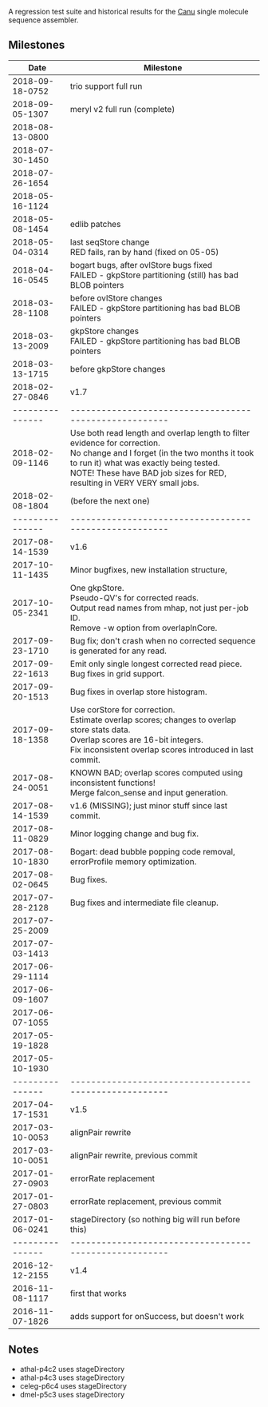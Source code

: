 A regression test suite and historical results for the [Canu](https://github.com/marbl/canu)
single molecule sequence assembler.

## Milestones

Date            | Milestone
--------------- | ------------------------------------------------------
2018-09-18-0752 | trio support full run
2018-09-05-1307 | meryl v2 full run (complete)
2018-08-13-0800 |
2018-07-30-1450 |
2018-07-26-1654 |
2018-05-16-1124 |
2018-05-08-1454 | edlib patches
2018-05-04-0314 | last seqStore change<br>RED fails, ran by hand (fixed on 05-05)
2018-04-16-0545 | bogart bugs, after ovlStore bugs fixed<br>FAILED - gkpStore partitioning (still) has bad BLOB pointers
2018-03-28-1108 | before ovlStore changes<br>FAILED - gkpStore partitioning has bad BLOB pointers
2018-03-13-2009 | gkpStore changes<br>FAILED - gkpStore partitioning has bad BLOB pointers
2018-03-13-1715 | before gkpStore changes
2018-02-27-0846 | v1.7
--------------- | ------------------------------------------------------
2018-02-09-1146 | Use both read length and overlap length to filter evidence for correction.<br>No change and I forget (in the two months it took to run it) what was exactly being tested.<br>NOTE!  These have BAD job sizes for RED, resulting in VERY VERY small jobs.
2018-02-08-1804 | (before the next one)
--------------- | ------------------------------------------------------
2017-08-14-1539 | v1.6
2017-10-11-1435 | Minor bugfixes, new installation structure, 
2017-10-05-2341 | One gkpStore.<br>Pseudo-QV's for corrected reads.<br>Output read names from mhap, not just per-job ID.<br>Remove -w option from overlapInCore.  
2017-09-23-1710 | Bug fix; don't crash when no corrected sequence is generated for any read.
2017-09-22-1613 | Emit only single longest corrected read piece.  Bug fixes in grid support.
2017-09-20-1513 | Bug fixes in overlap store histogram.
2017-09-18-1358 | Use corStore for correction.<br>Estimate overlap scores; changes to overlap store stats data.<br>Overlap scores are 16-bit integers.<br>Fix inconsistent overlap scores introduced in last commit.
2017-08-24-0051 | KNOWN BAD; overlap scores computed using inconsistent functions!<br>Merge falcon_sense and input generation.
2017-08-14-1539 | v1.6 (MISSING); just minor stuff since last commit.
2017-08-11-0829 | Minor logging change and bug fix.
2017-08-10-1830 | Bogart: dead bubble popping code removal, errorProfile memory optimization.
2017-08-02-0645 | Bug fixes.
2017-07-28-2128 | Bug fixes and intermediate file cleanup.
2017-07-25-2009 | 
2017-07-03-1413 | 
2017-06-29-1114 | 
2017-06-09-1607 | 
2017-06-07-1055 | 
2017-05-19-1828 | 
2017-05-10-1930 | 
--------------- | ------------------------------------------------------
2017-04-17-1531 | v1.5
2017-03-10-0053 | alignPair rewrite
2017-03-10-0051 | alignPair rewrite, previous commit
2017-01-27-0903 | errorRate replacement
2017-01-27-0803 | errorRate replacement, previous commit
2017-01-06-0241 | stageDirectory (so nothing big will run before this)
--------------- | ------------------------------------------------------
2016-12-12-2155 | v1.4
2016-11-08-1117 | first that works
2016-11-07-1826 | adds support for onSuccess, but doesn't work

## Notes

* athal-p4c2 uses stageDirectory
* athal-p4c3 uses stageDirectory
* celeg-p6c4 uses stageDirectory
* dmel-p5c3  uses stageDirectory
